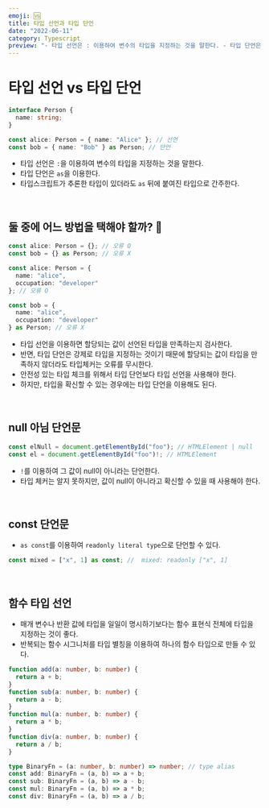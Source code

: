 ```yaml
---
emoji: 🆚
title: 타입 선언과 타입 단언
date: "2022-06-11"
category: Typescript
preview: "- 타입 선언은 : 이용하여 변수의 타입을 지정하는 것을 말한다. - 타입 단언은 as을 이용한다. - 타입스크립트가 추론한 타입이 있더라도 as 뒤에 붙여진 타입으로 간주한다. 둘 중에 어느 방법을 택해야 할까? 🤔 - 타입 선언을 이용하면 할당되는 값이 선언된 타입을 만족하는지 검사한다. - 반면, 타입 단언은 강제로 타입을 지정하는 것이기 때문에 할당되는 값이 타입을 만족하지 않더라도 타입체커는 오류를 무시한다. - 안전성 있는 타입 체크를 위해서 타입 단언보다 타입 선언을 사용해야 한다. - 하지만, 타입을 확신할 수 있는 경우에는 타입 단언을 이용해도 된다. "
---
```


# 타입 선언 vs 타입 단언

```typescript
interface Person {
  name: string;
}

const alice: Person = { name: "Alice" }; // 선언
const bob = { name: "Bob" } as Person; // 단언
```

- 타입 선언은 `:`을 이용하여 변수의 타입을 지정하는 것을 말한다.
- 타입 단언은 `as`을 이용한다.
- 타입스크립트가 추론한 타입이 있더라도 `as` 뒤에 붙여진 타입으로 간주한다.

<br/>

## 둘 중에 어느 방법을 택해야 할까? 🤔

```typescript
const alice: Person = {}; // 오류 O
const bob = {} as Person; // 오류 X

const alice: Person = {
  name: "alice",
  occupation: "developer"
}; // 오류 O

const bob = {
  name: "alice",
  occupation: "developer"
} as Person; // 오류 X
```

- 타입 선언을 이용하면 할당되는 값이 선언된 타입을 만족하는지 검사한다.
- 반면, 타입 단언은 강제로 타입을 지정하는 것이기 때문에 할당되는 값이 타입을 만족하지 않더라도 타입체커는 오류를 무시한다.
- 안전성 있는 타입 체크를 위해서 타입 단언보다 타입 선언을 사용해야 한다.
- 하지만, 타입을 확신할 수 있는 경우에는 타입 단언을 이용해도 된다.

<br/>

## null 아님 단언문

```typescript
const elNull = document.getElementById("foo"); // HTMLElement | null
const el = document.getElementById("foo")!; // HTMLElement
```

- `!`를 이용하여 그 값이 null이 아니라는 단언한다.
- 타입 체커는 알지 못하지만, 값이 null이 아니라고 확신할 수 있을 때 사용해야 한다.

<br/>

## const 단언문

- `as const`를 이용하여 `readonly literal type`으로 단언할 수 있다.

```ts
const mixed = ["x", 1] as const; //  mixed: readonly ["x", 1]
```

<br/>

## 함수 타입 선언

- 매개 변수나 반환 값에 타입을 일일이 명시하기보다는 함수 표현식 전체에 타입을 지정하는 것이 좋다.
- 반복되는 함수 시그니처를 타입 별칭을 이용하여 하나의 함수 타입으로 만들 수 있다.

```typescript
function add(a: number, b: number) {
  return a + b;
}
function sub(a: number, b: number) {
  return a - b;
}
function mul(a: number, b: number) {
  return a * b;
}
function div(a: number, b: number) {
  return a / b;
}
```

```typescript
type BinaryFn = (a: number, b: number) => number; // type alias
const add: BinaryFn = (a, b) => a + b;
const sub: BinaryFn = (a, b) => a - b;
const mul: BinaryFn = (a, b) => a * b;
const div: BinaryFn = (a, b) => a / b;
```
